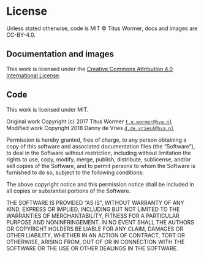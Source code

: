 # License

Unless stated otherwise, code is MIT © Titus Wormer, docs and images are
CC-BY-4.0.

## Documentation and images

This work is licensed under the [Creative Commons Attribution 4.0 International License][by-4.0].

## Code

This work is licensed under MIT.

Original work Copyright (c) 2017 Titus Wormer [`t.e.wormer@hva.nl`][contact1]  
Modified work Copyright 2018 Danny de Vries [`d.de.vries4@hva.nl`][contact2]

Permission is hereby granted, free of charge, to any person obtaining
a copy of this software and associated documentation files (the
“Software”), to deal in the Software without restriction, including
without limitation the rights to use, copy, modify, merge, publish,
distribute, sublicense, and/or sell copies of the Software, and to
permit persons to whom the Software is furnished to do so, subject to
the following conditions:

The above copyright notice and this permission notice shall be
included in all copies or substantial portions of the Software.

THE SOFTWARE IS PROVIDED “AS IS”, WITHOUT WARRANTY OF ANY KIND,
EXPRESS OR IMPLIED, INCLUDING BUT NOT LIMITED TO THE WARRANTIES OF
MERCHANTABILITY, FITNESS FOR A PARTICULAR PURPOSE AND NONINFRINGEMENT.
IN NO EVENT SHALL THE AUTHORS OR COPYRIGHT HOLDERS BE LIABLE FOR ANY
CLAIM, DAMAGES OR OTHER LIABILITY, WHETHER IN AN ACTION OF CONTRACT,
TORT OR OTHERWISE, ARISING FROM, OUT OF OR IN CONNECTION WITH THE
SOFTWARE OR THE USE OR OTHER DEALINGS IN THE SOFTWARE.

[contact1]: mailto:t.e.wormer@hva.nl?subject=backend:license:%20
[contact2]: mailto:d.de.vries4@hva.nl?subject=backend:license:%20
[by-4.0]: https://creativecommons.org/licenses/by/4.0/
